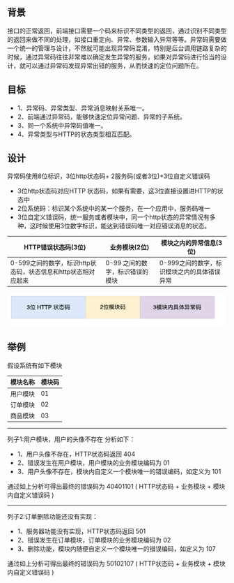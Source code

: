 ## 背景
接口的正常返回，前端接口需要一个码来标识不同类型的返回，通过识别不同类型的返回来做不同的处理，如接口重定向、异常、参数输入异常等等。异常码需要做一个统一的管理与设计，不然就可能出现异常码混淆，特别是后台调用链路复杂的时候，通过异常码往往非常难以确定发生异常的服务，如果对异常码进行恰当的设计，就可以通过异常码发现异常出错的服务，从而快速的定位问题所在。


## 目标

- 1、异常码、异常类型、异常消息映射关系唯一。
- 2、前端通过异常码，能够快速定位异常问题、异常的子系统。
- 3、同一个系统中异常码值唯一。
- 4、异常类型与HTTP的状态类型相互匹配。

## 设计
异常码使用8位标识，3位http状态码+ 2服务码(或者3位)+3位自定义错误码
- 3位http状态码对应HTTP 状态码，如果有需要，这3位直接设置进HTTP的状态中
- 2位系统码：标识某个系统中的某一个服务，在一个应用中，服务码唯一
- 3位自定义错误码，统一服务或者模块中，同一个http状态的异常情况有多种，这时候使用3位数字标识，能达到错误码唯一对应错误消息的状态。

| HTTP错误状态码(3位)                         | 业务模块(2位)           | 模块之内的异常信息(3位)            |
|---------------------------------------|--------------------|--------------------------|
| 0-599之间的数字，标识http状态码，状态信息和http状态相对应起来 | 0-99 之间的数字，标识错误的模块 | 0-999之间的数字，标识模块之内的具体错误异常 |

![Img](../../img/img-20230601090000.png)

## 举例

假设系统有如下模块

| 模块名称 | 模块码 |
|------|-----|
| 用户模块 | 01  |
| 订单模块 | 02  |
| 商品模块 | 03  |

---
列子1:用户模块，用户的头像不存在 分析如下：
- 1、用户头像不存在，HTTP状态码返回 404 
- 2、错误发生在用户模块，用户模块的业务模块编码为 01
- 3、用户头像不存在，模块内自定义一个模块唯一的错误编码，如定义为 101

通过如上分析可得出最终的错误码为 40401101 ( HTTP状态码 + 业务模块 + 模块内自定义错误码 )

---

列子2:订单删除功能还没有实现：
- 1、服务器功能没有实现，HTTP状态码返回 501
- 2、错误发生在订单模块，订单模块的业务模块编码为 02
- 3、删除功能，模块内随便自定义一个模块唯一的错误编码，如定义为 107

通过如上分析可得出最终的错误码为 50102107 ( HTTP状态码 + 业务模块 + 模块内自定义错误码 )

